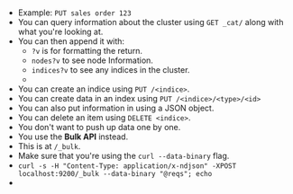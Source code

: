 #
##

#

- Example: `PUT sales order 123`
- You can query information about the cluster using `GET _cat/` along with what you're looking at.
- You can then append it with:
  * `?v` is for formatting the return.
  * `nodes?v` to see node Information.
  * `indices?v` to see any indices in the cluster.
  *
- You can create an indice using `PUT /<indice>`.
- You can create data in an index using `PUT /<indice>/<type>/<id>`
- You can also put information in using a JSON object.
- You can delete an item using `DELETE <indice>`.
- You don't want to push up data one by one.
- You use the **Bulk API** instead.
- This is at `/_bulk`.
- Make sure that you're using the `curl --data-binary` flag.
- `curl -s -H "Content-Type: application/x-ndjson" -XPOST localhost:9200/_bulk --data-binary "@reqs"; echo`
-



#

#

#

#

#

#
